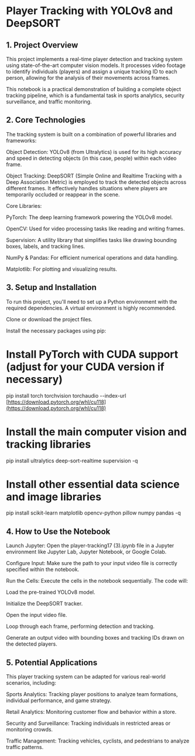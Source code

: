 # Player Tracking with YOLOv8 and DeepSORT
## 1. Project Overview
This project implements a real-time player detection and tracking system using state-of-the-art computer vision models. It processes video footage to identify individuals (players) and assign a unique tracking ID to each person, allowing for the analysis of their movements across frames.

This notebook is a practical demonstration of building a complete object tracking pipeline, which is a fundamental task in sports analytics, security surveillance, and traffic monitoring.

## 2. Core Technologies
The tracking system is built on a combination of powerful libraries and frameworks:

Object Detection: YOLOv8 (from Ultralytics) is used for its high accuracy and speed in detecting objects (in this case, people) within each video frame.

Object Tracking: DeepSORT (Simple Online and Realtime Tracking with a Deep Association Metric) is employed to track the detected objects across different frames. It effectively handles situations where players are temporarily occluded or reappear in the scene.

Core Libraries:

PyTorch: The deep learning framework powering the YOLOv8 model.

OpenCV: Used for video processing tasks like reading and writing frames.

Supervision: A utility library that simplifies tasks like drawing bounding boxes, labels, and tracking lines.

NumPy & Pandas: For efficient numerical operations and data handling.

Matplotlib: For plotting and visualizing results.

## 3. Setup and Installation
To run this project, you'll need to set up a Python environment with the required dependencies. A virtual environment is highly recommended.

Clone or download the project files.

Install the necessary packages using pip:

# Install PyTorch with CUDA support (adjust for your CUDA version if necessary)
pip install torch torchvision torchaudio --index-url [https://download.pytorch.org/whl/cu118](https://download.pytorch.org/whl/cu118)

# Install the main computer vision and tracking libraries
pip install ultralytics deep-sort-realtime supervision -q

# Install other essential data science and image libraries
pip install scikit-learn matplotlib opencv-python pillow numpy pandas -q

## 4. How to Use the Notebook
Launch Jupyter: Open the player-tracking17 (3).ipynb file in a Jupyter environment like Jupyter Lab, Jupyter Notebook, or Google Colab.

Configure Input: Make sure the path to your input video file is correctly specified within the notebook.

Run the Cells: Execute the cells in the notebook sequentially. The code will:

Load the pre-trained YOLOv8 model.

Initialize the DeepSORT tracker.

Open the input video file.

Loop through each frame, performing detection and tracking.

Generate an output video with bounding boxes and tracking IDs drawn on the detected players.

## 5. Potential Applications
This player tracking system can be adapted for various real-world scenarios, including:

Sports Analytics: Tracking player positions to analyze team formations, individual performance, and game strategy.

Retail Analytics: Monitoring customer flow and behavior within a store.

Security and Surveillance: Tracking individuals in restricted areas or monitoring crowds.

Traffic Management: Tracking vehicles, cyclists, and pedestrians to analyze traffic patterns.
